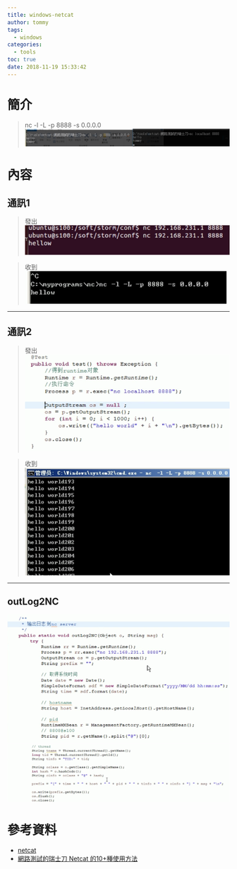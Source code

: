 ```yaml
---
title: windows-netcat
author: tommy
tags:
  - windows
categories:
  - tools
toc: true
date: 2018-11-19 15:33:42
---
```


# 簡介

> nc -l -L -p 8888 -s 0.0.0.0
![nc](images/20181119160917.png)
<!--more-->
# 內容

## 通訊1
> 發出
![nc](images/20181119154033.png)

> 收到
![nc](images/20181119154024.png)

---

## 通訊2
> 發出
![nc](images/20181119154326.png)

> 收到
![nc](images/20181119154417.png)

---
## outLog2NC

![nc](images/20181120145353.png)
![nc](images/20181120145615.png)




# 參考資料
- [netcat](https://github.com/diegocr/netcat)
- [網路測試的瑞士刀 Netcat 的10+種使用方法](https://www.qa-knowhow.com/?p=3110)


